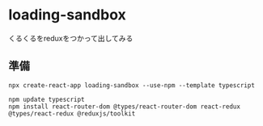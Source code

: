 # loading-sandbox

くるくるをreduxをつかって出してみる

## 準備

```
npx create-react-app loading-sandbox --use-npm --template typescript
```


```
npm update typescript
npm install react-router-dom @types/react-router-dom react-redux @types/react-redux @reduxjs/toolkit
```

